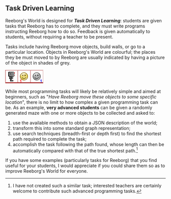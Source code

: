 ## Task Driven Learning

Reeborg's World is designed for _**Task Driven Learning**_: students are given tasks that Reeborg has to complete, and they must write programs instructing Reeborg how to do so. Feedback is given automatically to students, without requiring a teacher to be present.

Tasks include having Reeborg move objects, build walls, or go to a particular location.  Objects in Reeborg's World are colourful; the places they be must moved to by Reeborg are usually indicated by having a picture of the object in shades of grey.

![Reeborg must pick up the token and move it to the next grid position](/assets/simple_task.png)

While most programming tasks will likely be relatively simple and aimed at beginners, such as "_Have Reeborg move these objects to some specific location_", there is no limit to how complex a given programming task can be.  As an example,  **very advanced students** can be given a randomly generated maze with one or more objects to be collected and asked to:

1. use the available methods to obtain a JSON description of the world;
2. transform this into some standard graph representation;
3. use search techniques \(breadth-first or depth first\) to find the shortest path required to complete the task;
4. accomplish the task following the path found, whose length can then be automatically compared with that of the true shortest path.[^2]

If you have some examples \(particularly tasks for Reeborg\) that you find useful for your students, I would appreciate if you could share them so as to improve Reeborg's World for everyone.

[^2]: I have not created such a similar task; interested teachers are certainly welcome to contribute such advanced programming tasks.

